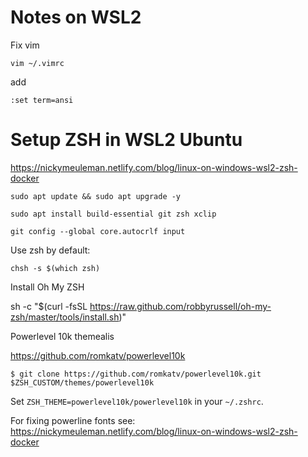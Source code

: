 # Notes on WSL2

Fix vim

`vim ~/.vimrc`

add

`:set term=ansi`


# Setup ZSH in WSL2 Ubuntu

https://nickymeuleman.netlify.com/blog/linux-on-windows-wsl2-zsh-docker

`sudo apt update && sudo apt upgrade -y`

`sudo apt install build-essential git zsh xclip`

`git config --global core.autocrlf input`

Use zsh by default:

`chsh -s $(which zsh)`

Install Oh My ZSH

sh -c "$(curl -fsSL https://raw.github.com/robbyrussell/oh-my-zsh/master/tools/install.sh)"

Powerlevel 10k themealis

https://github.com/romkatv/powerlevel10k

`$ git clone https://github.com/romkatv/powerlevel10k.git $ZSH_CUSTOM/themes/powerlevel10k`

Set `ZSH_THEME=powerlevel10k/powerlevel10k` in your `~/.zshrc`.


For fixing powerline fonts see: https://nickymeuleman.netlify.com/blog/linux-on-windows-wsl2-zsh-docker